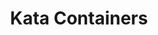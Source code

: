 ---
codehost: https://github.com/kata-containers
facebook: https://facebook.com/KataContainers
logohandle: katacontainersio
sort: katacontainers
title: Kata Containers
twitter: https://x.com/KataContainers
website: https://katacontainers.io/
---